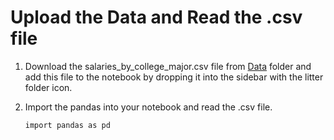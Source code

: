 # Upload the Data and Read the .csv file

1. Download the salaries_by_college_major.csv file from [Data](https://github.com/ceteongvanness/Analyzing-the-Post-University-Salaries-of-Graduates-by-Major/tree/main/Data) folder and add this file to the notebook by dropping it into the sidebar with the litter folder icon.

2. Import the pandas into your notebook and read the .csv file.

   ```import pandas as pd```
   
